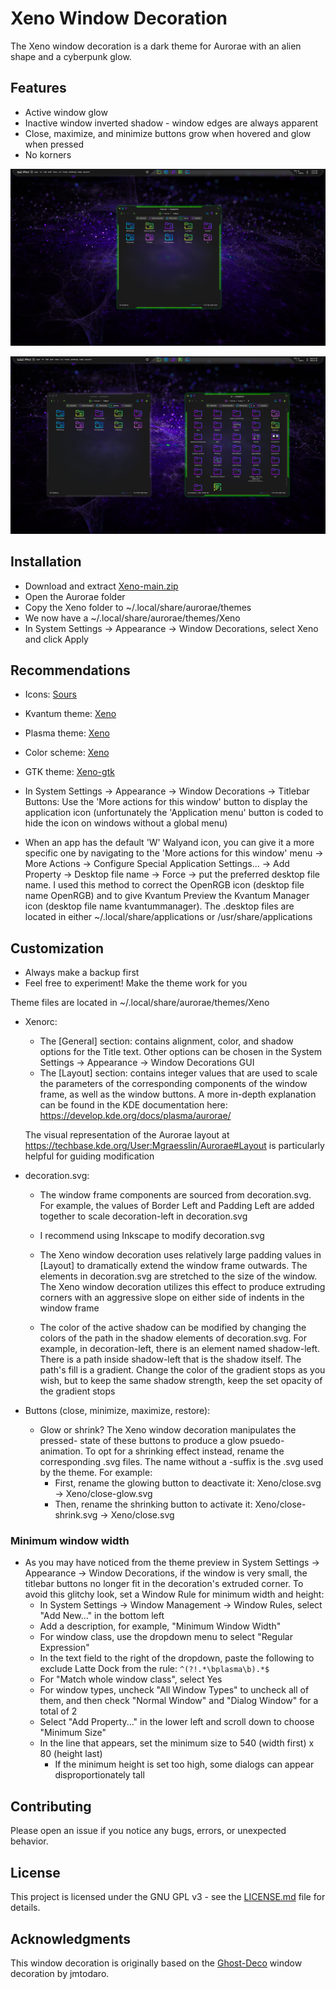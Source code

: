 # Xeno Window Decoration

The Xeno window decoration is a dark theme for Aurorae with an alien shape and a cyberpunk glow.

## Features

- Active window glow
- Inactive window inverted shadow - window edges are always apparent
- Close, maximize, and minimize buttons grow when hovered and glow when pressed
- No korners

![screenshot of Xeno window decoration](preview/screenshot-11.png)

![screenshot of Xeno window decoration with active and inactive windows](preview/screenshot-22.png)

## Installation

- Download and extract [Xeno-main.zip](https://github.com/tully-t/Xeno)
- Open the Aurorae folder
- Copy the Xeno folder to ~/.local/share/aurorae/themes
- We now have a ~/.local/share/aurorae/themes/Xeno
- In System Settings -> Appearance -> Window Decorations, select Xeno and click Apply

## Recommendations

- Icons: [Sours](https://github.com/tully-t/Sours)
- Kvantum theme: [Xeno](https://github.com/tully-t/Xeno/tree/main/Kvantum)
- Plasma theme: [Xeno](https://github.com/tully-t/Xeno/tree/main/Plasma)
- Color scheme: [Xeno](https://github.com/tully-t/Xeno/tree/main/color-schemes)
- GTK theme: [Xeno-gtk](https://github.com/tully-t/Xeno/tree/main/GTK)

- In System Settings -> Appearance -> Window Decorations -> Titlebar Buttons: Use the 'More actions for this window' button to display the application icon (unfortunately the 'Application menu' button is coded to hide the icon on windows without a global menu)
- When an app has the default 'W' Walyand icon, you can give it a more specific one by navigating to the 'More actions for this window' menu -> More Actions -> Configure Special Application Settings... -> Add Property -> Desktop file name -> Force -> put the preferred desktop file name. I used this method to correct the OpenRGB icon (desktop file name OpenRGB) and to give Kvantum Preview the Kvantum Manager icon (desktop file name kvantummanager). The .desktop files are located in either ~/.local/share/applications or /usr/share/applications

## Customization

- Always make a backup first
- Feel free to experiment! Make the theme work for you

Theme files are located in ~/.local/share/aurorae/themes/Xeno

- Xenorc:
    - The [General] section: contains alignment, color, and shadow options for the Title text. Other options can be chosen in the System Settings -> Appearance -> Window Decorations GUI
    - The [Layout] section: contains integer values that are used to scale the parameters of the corresponding components of the window frame, as well as the window buttons. A more in-depth explanation can be found in the KDE documentation here: https://develop.kde.org/docs/plasma/aurorae/

    The visual representation of the Aurorae layout at https://techbase.kde.org/User:Mgraesslin/Aurorae#Layout is particularly helpful for guiding modification

- decoration.svg:

    - The window frame components are sourced from decoration.svg. For example, the values of Border Left and Padding Left are added together to scale decoration-left in decoration.svg

    - I recommend using Inkscape to modify decoration.svg

    - The Xeno window decoration uses relatively large padding values in [Layout] to dramatically extend the window frame outwards. The elements in decoration.svg are stretched to the size of the window. The Xeno window decoration utilizes this effect to produce extruding corners with an aggressive slope on either side of indents in the window frame

    - The color of the active shadow can be modified by changing the colors of the path in the shadow elements of decoration.svg. For example, in decoration-left, there is an element named shadow-left. There is a path inside shadow-left that is the shadow itself. The path's fill is a gradient. Change the color of the gradient stops as you wish, but to keep the same shadow strength, keep the set opacity of the gradient stops

- Buttons (close, minimize, maximize, restore):

    - Glow or shrink? The Xeno window decoration manipulates the pressed- state of these buttons to produce a glow psuedo-animation. To opt for a shrinking effect instead, rename the corresponding .svg files. The name without a -suffix is the .svg used by the theme. For example:
        - First, rename the glowing button to deactivate it: Xeno/close.svg -> Xeno/close-glow.svg
        - Then, rename the shrinking button to activate it: Xeno/close-shrink.svg -> Xeno/close.svg

### Minimum window width
- As you may have noticed from the theme preview in System Settings -> Appearance -> Window Decorations, if the window is very small, the titlebar buttons no longer fit in the decoration's extruded corner. To avoid this glitchy look, set a Window Rule for minimum width and height:
    - In System Settings -> Window Management -> Window Rules, select "Add New..." in the bottom left
    - Add a description, for example, "Minimum Window Width"
    - For window class, use the dropdown menu to select "Regular Expression"
    - In the text field to the right of the dropdown, paste the following to exclude Latte Dock from the rule: `^(?!.*\bplasma\b).*$`
    - For "Match whole window class", select Yes
    - For window types, uncheck "All Window Types" to uncheck all of them, and then check "Normal Window" and "Dialog Window" for a total of 2
    - Select "Add Property..." in the lower left and scroll down to choose "Minimum Size"
    - In the line that appears, set the minimum size to 540 (width first) x 80 (height last)
        - If the minimum height is set too high, some dialogs can appear disproportionately tall

## Contributing

Please open an issue if you notice any bugs, errors, or unexpected behavior.

## License

This project is licensed under the GNU GPL v3 - see the [LICENSE.md](LICENSE.md) file for details.

## Acknowledgments

This window decoration is originally based on the [Ghost-Deco](https://github.com/jmtodaro/Ghost-Deco) window decoration by jmtodaro.

